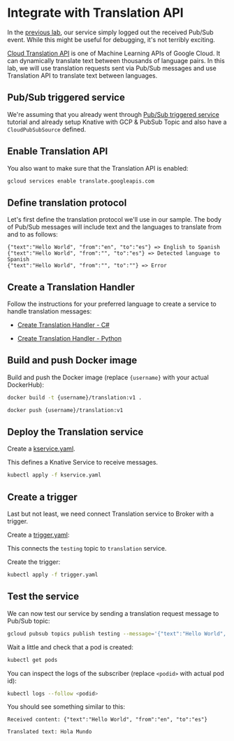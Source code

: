 # Integrate with Translation API

In the [previous lab](helloworldeventing.md), our service simply logged out the received Pub/Sub event. While this might be useful for debugging, it's not terribly exciting.

[Cloud Translation API](https://cloud.google.com/translate/docs/) is one of Machine Learning APIs of Google Cloud. It can dynamically translate text between thousands of language pairs. In this lab, we will use translation requests sent via Pub/Sub messages and use Translation API to translate text between languages.

## Pub/Sub triggered service

We're assuming that you already went through [Pub/Sub triggered
service](pubsubeventing.md) tutorial and already setup Knative with GCP & PubSub
Topic and also have a `CloudPubSubSource` defined.

## Enable Translation API

You also want to make sure that the Translation API is enabled:

```bash
gcloud services enable translate.googleapis.com
```

## Define translation protocol

Let's first define the translation protocol we'll use in our sample. The body of Pub/Sub messages will include text and the languages to translate from and to as follows:

```text
{"text":"Hello World", "from":"en", "to":"es"} => English to Spanish
{"text":"Hello World", "from":"", "to":"es"} => Detected language to Spanish
{"text":"Hello World", "from":"", "to":""} => Error
```

## Create a Translation Handler

Follow the instructions for your preferred language to create a service to handle translation messages:

* [Create Translation Handler - C#](translationeventing-csharp.md)

* [Create Translation Handler - Python](translationeventing-python.md)

## Build and push Docker image

Build and push the Docker image (replace `{username}` with your actual DockerHub):

```bash
docker build -t {username}/translation:v1 .

docker push {username}/translation:v1
```

## Deploy the Translation service

Create a [kservice.yaml](../eventing/translation/kservice.yaml).

This defines a Knative Service to receive messages.

```bash
kubectl apply -f kservice.yaml
```

## Create a trigger

Last but not least, we need connect Translation service to Broker with a trigger.

Create a [trigger.yaml](../eventing/translation/trigger.yaml):

This connects the `testing` topic to `translation` service.

Create the trigger:

```bash
kubectl apply -f trigger.yaml
```

## Test the service

We can now test our service by sending a translation request message to Pub/Sub topic:

```bash
gcloud pubsub topics publish testing --message='{"text":"Hello World", "from":"en", "to":"es"}'
```

Wait a little and check that a pod is created:

```bash
kubectl get pods
```

You can inspect the logs of the subscriber (replace `<podid>` with actual pod id):

```bash
kubectl logs --follow <podid>
```

You should see something similar to this:

```text
Received content: {"text":"Hello World", "from":"en", "to":"es"}

Translated text: Hola Mundo
```

